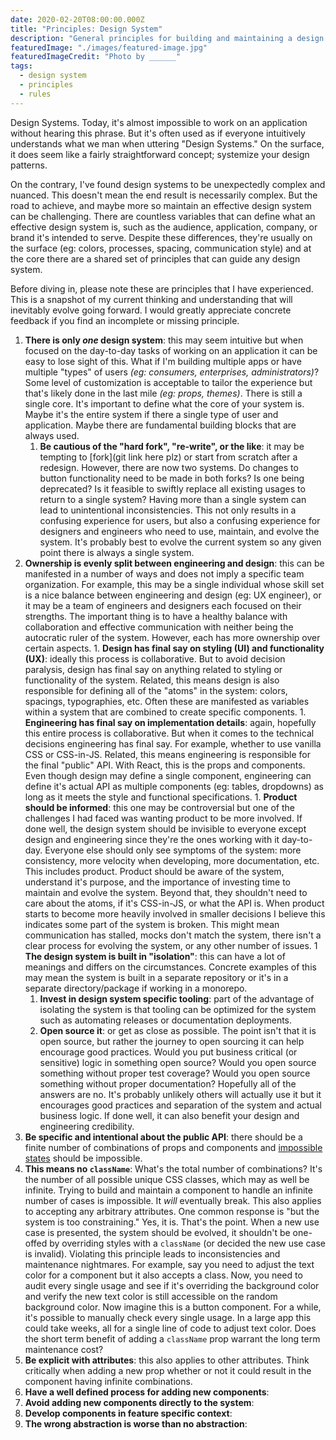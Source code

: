 ```yaml
---
date: 2020-02-20T08:00:00.000Z
title: "Principles: Design System"
description: "General principles for building and maintaining a design system."
featuredImage: "./images/featured-image.jpg"
featuredImageCredit: "Photo by ______"
tags:
  - design system
  - principles
  - rules
---
```


Design Systems. Today, it's almost impossible to work on an application without
hearing this phrase. But it's often used as if everyone intuitively understands
what we man when uttering "Design Systems." On the surface, it does seem like
a fairly straightforward concept; systemize your design patterns.

On the contrary, I've found design systems to be unexpectedly complex and
nuanced. This doesn't mean the end result is necessarily complex. But the road
to achieve, and maybe more so maintain an effective design system can be
challenging. There are countless variables that can define what an effective
design system is, such as the audience, application, company, or brand it's
intended to serve. Despite these differences, they're usually on the surface
(eg: colors, processes, spacing, communication style) and at the core there
are a shared set of principles that can guide any design system.

Before diving in, please note these are principles that I have experienced.
This is a snapshot of my current thinking and understanding that will
inevitably evolve going forward. I would greatly appreciate concrete feedback
if you find an incomplete or missing principle.

1. **There is only _one_ design system**:
   this may seem intuitive but when focused on the day-to-day tasks of working on
   an application it can be easy to lose sight of this. What if I'm building
   multiple apps or have multiple "types" of users _(eg: consumers, enterprises,
   administrators)_? Some level of customization is acceptable to tailor the
   experience but that's likely done in the last mile _(eg: props, themes)_.
   There is still a single core. It's important to define what the core of your
   system is. Maybe it's the entire system if there a single type of user and
   application. Maybe there are fundamental building blocks that are always used.
   1. **Be cautious of the "hard fork", "re-write", or the like**: it may be
      tempting to [fork](git link here plz) or start from scratch after a redesign.
      However, there are now two systems. Do changes to button functionality need
      to be made in both forks? Is one being deprecated? Is it feasible to swiftly
      replace all existing usages to return to a single system? Having more than
      a single system can lead to unintentional inconsistencies. This not only
      results in a confusing experience for users, but also a confusing experience
      for designers and engineers who need to use, maintain, and evolve the system.
      It's probably best to evolve the current system so any given point there is
      always a single system.
1. **Ownership is evenly split between engineering and design**: this can be
   manifested in a number of ways and does not imply a specific team organization.
   For example, this may be a single individual whose skill set is a nice balance
   between engineering and design (eg: UX engineer), or it may be a team of
   engineers and designers each focused on their strengths. The important thing
   is to have a healthy balance with collaboration and effective communication
   with neither being the autocratic ruler of the system. However, each has
   more ownership over certain aspects. 1. **Design has final say on styling (UI) and functionality (UX)**: ideally
   this process is collaborative. But to avoid decision paralysis, design has
   final say on anything related to styling or functionality of the system.
   Related, this means design is also responsible for defining all of the
   "atoms" in the system: colors, spacings, typographies, etc. Often these
   are manifested as variables within a system that are combined to create
   specific components. 1. **Engineering has final say on implementation details**: again, hopefully
   this entire process is collaborative. But when it comes to the technical
   decisions engineering has final say. For example, whether to use vanilla
   CSS or CSS-in-JS. Related, this means engineering is responsible for the final
   "public" API. With React, this is the props and components. Even though
   design may define a single component, engineering can define it's actual
   API as multiple components (eg: tables, dropdowns) as long as it meets the
   style and functional specifications. 1. **Product should be informed**: this one may be controversial but one of
   the challenges I had faced was wanting product to be more involved. If done
   well, the design system should be invisible to everyone except design and
   engineering since they're the ones working with it day-to-day. Everyone
   else should only see symptoms of the system: more consistency, more velocity
   when developing, more documentation, etc. This includes product. Product
   should be aware of the system, understand it's purpose, and the importance
   of investing time to maintain and evolve the system. Beyond that, they
   shouldn't need to care about the atoms, if it's CSS-in-JS, or what the API
   is. When product starts to become more heavily involved in smaller decisions
   I believe this indicates some part of the system is broken. This might mean
   communication has stalled, mocks don't match the system, there isn't a clear
   process for evolving the system, or any other number of issues.
   1 **The design system is built in "isolation"**: this can have a lot of meanings
   and differs on the circumstances. Concrete examples of this may mean the system
   is built in a separate repository or it's in a separate directory/package if
   working in a monorepo.
    1. **Invest in design system specific tooling**: part of the advantage of
    isolating the system is that tooling can be optimized for the system such
    as automating releases or documentation deployments.
    1. **Open source it**: or get as close as possible. The point isn't that it
    is open source, but rather the journey to open sourcing it can help
    encourage good practices. Would you put business critical (or sensitive)
    logic in something open source? Would you open source something without 
    proper test coverage? Would you open source something without proper 
    documentation? Hopefully all of the answers are no. It's probably unlikely
    others will actually use it but it encourages good practices and separation
    of the system and actual business logic. If done well, it can also benefit
    your design and engineering credibility.
1. **Be specific and intentional about the public API**: there should be a finite
  number of combinations of props and components and 
  [impossible states](https://kentcdodds.com/blog/make-impossible-states-impossible)
  should be impossible. 
  1. **This means no `className`**: What's
  the total number of combinations? It's the number of all possible unique
  CSS classes, which may as well be infinite. Trying to build and maintain a 
  component to handle an infinite number of cases is impossible. It _will_ 
  eventually break. This also applies to accepting any arbitrary attributes.
  One common response is "but the system is too constraining." Yes, it is. 
  That's the point. When a new use case is presented, the system should be 
  evolved, it shouldn't be one-offed by overriding styles with a `className`
  (or decided the new use case is invalid). Violating this principle leads to 
  inconsistencies and maintenance nightmares. For example, say you need to
  adjust the text color for a component but it also accepts a class. Now, you
  need to audit every single usage and see if it's overriding the background 
  color and verify the new text color is still accessible on the random background
  color. Now imagine this is a button component. For a while, it's possible
  to manually check every single usage. In a large app this could take weeks,
  all for a single line of code to adjust text color. Does the short term 
  benefit of adding a `className` prop warrant the long term maintenance cost?
  1. **Be explicit with attributes**: this also applies to other attributes.
  Think critically when adding a new prop whether or not it could result in the
  component having infinite combinations.
1. **Have a well defined process for adding new components**:
  1. **Avoid adding new components directly to the system**:
  1. **Develop components in feature specific context**:
  1. **The wrong abstraction is worse than no abstraction**:
